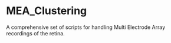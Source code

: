 # MEA_Clustering

A comprehensive set of scripts for handling Multi Electrode Array recordings of the retina.
